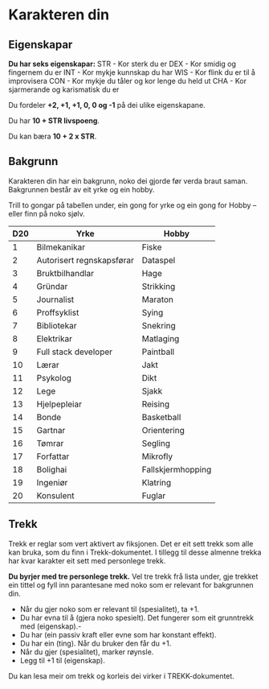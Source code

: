 # Karakteren din

## Eigenskapar

__Du har seks eigenskapar:__ 
STR  -  Kor sterk du er
DEX  -  Kor smidig og fingernem du er
INT  -  Kor mykje kunnskap du har
WIS  -  Kor flink du er til å improvisera
CON  -  Kor mykje du tåler og kor lenge du held ut
CHA  -  Kor sjarmerande og karismatisk du er

Du fordeler __+2, +1, +1, 0, 0 og -1__ på dei ulike eigenskapane.

Du har __10 + STR livspoeng__.

Du kan bæra __10 + 2 x STR__.


## Bakgrunn

Karakteren din har ein bakgrunn, noko dei gjorde før verda braut saman. Bakgrunnen består av eit yrke og ein hobby.

Trill to gongar på tabellen under, ein gong for yrke og ein gong for Hobby – eller finn på noko sjølv.

| D20 | Yrke                      | Hobby             |
| --- | ------------------------- | ----------------- |
| 1   | Bilmekanikar              | Fiske             |
| 2   | Autorisert regnskapsførar | Dataspel          |
| 3   | Bruktbilhandlar           | Hage              |
| 4   | Gründar                   | Strikking         |
| 5   | Journalist                | Maraton           |
| 6   | Proffsyklist              | Sying             |
| 7   | Bibliotekar               | Snekring          |
| 8   | Elektrikar                | Matlaging         |
| 9   | Full stack developer      | Paintball         |
| 10  | Lærar                     | Jakt              |
| 11  | Psykolog                  | Dikt              |
| 12  | Lege                      | Sjakk             |
| 13  | Hjelpepleiar              | Reising           |
| 14  | Bonde                     | Basketball        |
| 15  | Gartnar                   | Orientering       |
| 16  | Tømrar                    | Segling           |
| 17  | Forfattar                 | Mikrofly          |
| 18  | Bolighai                  | Fallskjermhopping |
| 19  | Ingeniør                  | Klatring          |
| 20  | Konsulent                 | Fuglar            |

## Trekk

Trekk er reglar som vert aktivert av fiksjonen. Det er eit sett trekk som alle kan bruka, som du finn i Trekk-dokumentet.
I tillegg til desse almenne trekka har kvar karakter eit sett med personlege trekk.

__Du byrjer med tre personlege trekk.__ Vel tre trekk frå lista under, gje trekket ein tittel og fyll inn parantesane med noko som er relevant for bakgrunnen din.

- Når du gjer noko som er relevant til (spesialitet), ta +1.
- Du har evna til å (gjera noko spesielt). Det fungerer som eit grunntrekk med (eigenskap).- 
- Du har (ein passiv kraft eller evne som har konstant effekt).
- Du har ein (ting). Når du bruker den får du +1.
- Når du gjer (spesialitet), marker røynsle.
- Legg til +1 til (eigenskap).

Du kan lesa meir om trekk og korleis dei virker i TREKK-dokumentet.
